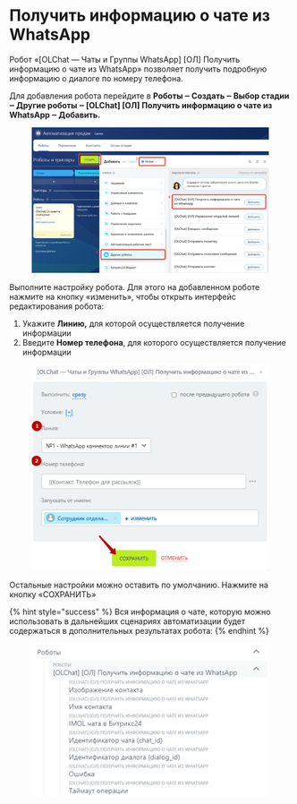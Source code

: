 # Получить информацию о чате из WhatsApp

Робот «\[OLChat — Чаты и Группы WhatsApp] \[ОЛ] Получить информацию о чате из WhatsApp» позволяет получить подробную информацию о диалоге по номеру телефона.

Для добавления робота перейдите в **Роботы ‒ Создать ‒ Выбор стадии ‒ Другие роботы ‒ \[OLChat] \[ОЛ] Получить информацию о чате из WhatsApp ‒ Добавить.**

<figure><img src="../../.gitbook/assets/image (1340).png" alt=""><figcaption></figcaption></figure>

Выполните настройку робота. Для этого на добавленном роботе нажмите на кнопку «изменить», чтобы открыть интерфейс редактирования робота:

1. Укажите **Линию,** для которой осуществляется получение информации
2. Введите **Номер телефона**, для которого осуществляется получение информации

<figure><img src="../../.gitbook/assets/image (682).png" alt=""><figcaption></figcaption></figure>

Остальные настройки можно оставить по умолчанию. Нажмите на кнопку «СОХРАНИТЬ»

{% hint style="success" %}
Вся информация о чате, которую можно использовать в дальнейших сценариях автоматизации будет содержаться в дополнительных результатах робота:
{% endhint %}

<figure><img src="../../.gitbook/assets/image (1137).png" alt=""><figcaption></figcaption></figure>
